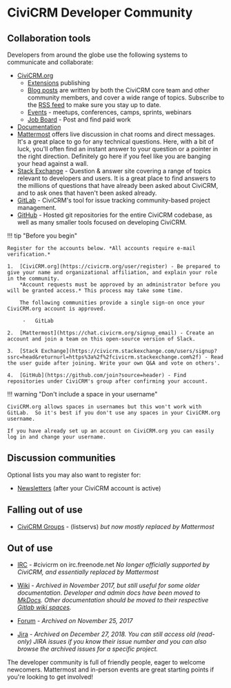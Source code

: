 # CiviCRM Developer Community

## Collaboration tools

Developers from around the globe use the following systems to communicate and collaborate:

-   [CiviCRM.org](https://civicrm.org)
    -   [Extensions](https://civicrm.org/extensions) publishing
    -   [Blog posts](https://civicrm.org/blog/) are written by both the CiviCRM core team and other community members, and cover a wide range of topics. Subscribe to the [RSS feed](https://civicrm.org/blog/feed) to make sure you stay up to date.
    -   [Events](https://civicrm.org/events) - meetups, conferences, camps, sprints, webinars
    -   [Job Board](https://civicrm.org/jobs) - Post and find paid work
-   [Documentation](https://docs.civicrm.org)
-   [Mattermost](https://chat.civicrm.org) offers live discussion in chat rooms and direct messages. It's a great place to go for any technical questions. Here, with a bit of luck, you'll often find an instant answer to your question or a pointer in the right direction. Definitely go here if you feel like you are banging your head against a wall.
-   [Stack Exchange](http://civicrm.stackexchange.com/) - Question & answer site covering a range of topics relevant to developers and users. It is a great place to find answers to the millions of questions that have already been asked about CiviCRM, and to ask ones that haven't been asked already.
-   [GitLab](https://lab.civicrm.org) - CiviCRM's tool for issue tracking community-based project management.
-   [GitHub](https://github.com/civicrm) - Hosted git repositories for the entire CiviCRM codebase, as well as many smaller tools focused on developing CiviCRM.

!!! tip "Before you begin"

    Register for the accounts below. *All accounts require e-mail verification.*

    1.  [CiviCRM.org](https://civicrm.org/user/register) - Be prepared to give your name and organizational affiliation, and explain your role in the community.
        *Account requests must be approved by an administrator before you will be granted access.* This process may take some time.

        The following communities provide a single sign-on once your CiviCRM.org account is approved.

         -   GitLab

    2.  [Mattermost](https://chat.civicrm.org/signup_email) - Create an account and join a team on this open-source version of Slack.

    3.  [Stack Exchange](https://civicrm.stackexchange.com/users/signup?ssrc=head&returnurl=https%3a%2f%2fcivicrm.stackexchange.com%2f) - Read the user guide after joining. Write your own Q&A and vote on others'.

    4.  [GitHub](https://github.com/join?source=header) - Find repositories under CiviCRM's group after confirming your account.
    
!!! warning "Don't include a space in your username"

    CiviCRM.org allows spaces in usernames but this won't work with GitLab.  So it's best if you don't use any spaces in your CiviCRM.org username. 
    
    If you have already set up an account on CiviCRM.org you can easily log in and change your username.

## Discussion communities

Optional lists you may also want to register for:

-   [Newsletters](https://civicrm.org/civicrm/mailing/subscribe) (after your CiviCRM account is active)

## Falling out of use

-   [CiviCRM Groups](https://lists.civicrm.org/lists/firstpasswd/) - (listservs)   *but now mostly replaced by Mattermost*


## Out of use

-   [IRC](http://irc.civicrm.org/) - #civicrm on irc.freenode.net *No longer officially supported by CiviCRM, and essentially replaced by Mattermost*

-   [Wiki](https://wiki.civicrm.org/confluence/display/CRMDOC/CiviCRM+Documentation) - *Archived in November 2017, but still useful for some older documentation. Developer and admin docs have been moved to [MkDocs](https://docs.civicrm.org/). Other documentation should be moved to their respective [Gitlab wiki spaces](https://lab.civicrm.org/explore/groups).*

-   [Forum](https://forum.civicrm.org/) - *Archived on November 25, 2017*

-   [Jira](https://issues.civicrm.org) - *Archived on December 27, 2018. You can still access old (read-only) JIRA issues if you know their issue number and you can also browse the archived issues for a specific project.*


The developer community is full of friendly people, eager to welcome newcomers. Mattermost and in-person events are great starting points if you're looking to get involved!
